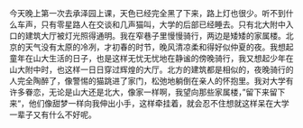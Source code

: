 今天晚上第一次去承泽园上课，天色已经完全黑了下来，路上灯也很少。听不到什么车声，只有零星路人在交谈和几声猫叫，大学的后部已经睡去。只有北大附中入口的建筑大厅被灯光照得通明。我在窄巷子里慢慢骑行，两边是矮矮的家属楼。北京的天气没有太原的冷冽，才初春的时节，晚风清凉柔和得好似仲夏的夜。我想起童年在山大生活的日子，也是这样无忧无忧地在静谧的傍晚骑行，我又想起少年在山大附中时，也这样一日日穿过辉煌的大厅。北方的建筑都是相似的，夜晚骑行的人完全陶醉了，像警惕的猫跳进了家门，松弛地躺倒在亲人的怀抱里。我对大学有许多眷恋，无论是山大还是北大，像家一样啊，我望向那些家属楼，”留下来留下来“，他们像甜梦一样向我伸出小手，这样牵挂着，就会忍不住想就这样呆在大学一辈子又有什么不好呢。
